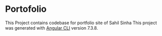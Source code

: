 # Portofolio
This Project contains codebase for portfolio site of Sahil Sinha
This project was generated with [Angular CLI](https://github.com/angular/angular-cli) version 7.3.8.

